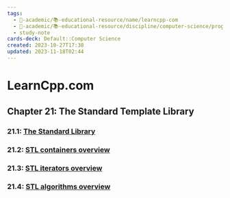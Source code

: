 ```yaml
---
tags:
  - 🔴-academic/📚-educational-resource/name/learncpp-com
  - 🔴-academic/📚-educational-resource/discipline/computer-science/programming-language/cpp
  - study-note
cards-deck: Default::Computer Science
created: 2023-10-27T17:38
updated: 2023-11-18T02:44
---
```


# LearnCpp.com

## Chapter 21꞉ The Standard Template Library


### 21.1: [The Standard Library](https://www.learncpp.com/cpp-tutorial/the-standard-library/)


### 21.2: [STL containers overview](https://www.learncpp.com/cpp-tutorial/stl-containers-overview/)


### 21.3: [STL iterators overview](https://www.learncpp.com/cpp-tutorial/stl-iterators-overview/)


### 21.4: [STL algorithms overview](https://www.learncpp.com/cpp-tutorial/stl-algorithms-overview/)



